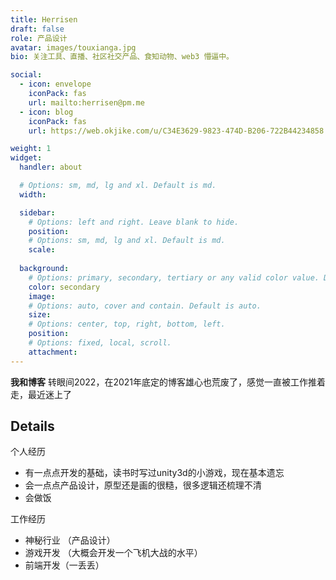 ```yaml
---
title: Herrisen
draft: false
role: 产品设计
avatar: images/touxianga.jpg
bio: 关注工具、直播、社区社交产品、食知动物、web3 懵逼中。

social:
  - icon: envelope
    iconPack: fas
    url: mailto:herrisen@pm.me
  - icon: blog
    iconPack: fas
    url: https://web.okjike.com/u/C34E3629-9823-474D-B206-722B44234858

weight: 1
widget:
  handler: about

  # Options: sm, md, lg and xl. Default is md.
  width:

  sidebar:
    # Options: left and right. Leave blank to hide.
    position:
    # Options: sm, md, lg and xl. Default is md.
    scale:
  
  background:
    # Options: primary, secondary, tertiary or any valid color value. Default is primary.
    color: secondary
    image:
    # Options: auto, cover and contain. Default is auto.
    size:
    # Options: center, top, right, bottom, left.
    position:
    # Options: fixed, local, scroll.
    attachment: 
---
```


 
**我和博客**
转眼间2022，在2021年底定的博客雄心也荒废了，感觉一直被工作推着走，最近迷上了

## Details  

个人经历
- 有一点点开发的基础，读书时写过unity3d的小游戏，现在基本遗忘
- 会一点点产品设计，原型还是画的很糙，很多逻辑还梳理不清
- 会做饭

工作经历
- 神秘行业 （产品设计）
- 游戏开发 （大概会开发一个飞机大战的水平）
- 前端开发（一丢丢）

